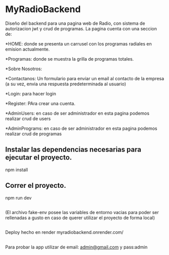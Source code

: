 # MyRadioBackend
Diseño del backend para una pagina web de Radio, con sistema de autorizacion jwt y crud de programas.
La pagina cuenta con una seccion de:

 *HOME: donde se presenta un carrusel con los programas radiales en emision actualmente.
 
 *Programas: donde se muestra la grilla de programas totales.
 
 *Sobre Nosotros: 
 
 *Contactanos: Un formulario para enviar un email al contacto de la empresa (a su vez, envia una respuesta predeterminada al usuario)
 
 *Login: para hacer login
 
 *Register: PAra crear una cuenta.
 
 *AdminUsers: en caso de ser administrador en esta pagina podemos realizar crud de users
 
 *AdminPrograms: en caso de ser administrador en esta pagina podemos realizar crud de programas
  
## Instalar las dependencias necesarias para ejecutar el proyecto.
npm install

## Correr el proyecto.
npm run dev


##
(El archivo fake-env posee las variables de entorno vacias para poder ser rellenadas a gusto en caso de querer utilizar el proyecto de forma local)
##
Deploy hecho en render
myradiobackend.onrender.com/
##
Para probar la app utilizar de email: admin@gmail.com y pass:admin
